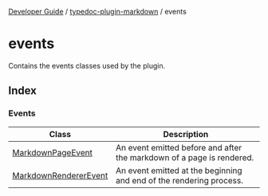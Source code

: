 [Developer Guide](../../README.md) / [typedoc-plugin-markdown](../README.md) / events

# events

Contains the events classes used by the plugin.

## Index

### Events

| Class                                                     | Description                                                           |
| --------------------------------------------------------- | --------------------------------------------------------------------- |
| [MarkdownPageEvent](classes/MarkdownPageEvent.md)         | An event emitted before and after the markdown of a page is rendered. |
| [MarkdownRendererEvent](classes/MarkdownRendererEvent.md) | An event emitted at the beginning and end of the rendering process.   |

